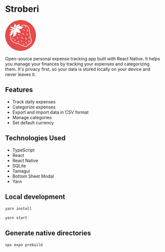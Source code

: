 # Stroberi
<img src="./assets/images/logo-round.png" alt="drawing" width="100"/>

Open-source personal expense tracking app built with React Native. It helps you manage your finances by tracking your expenses and categorizing them.
It's privacy first, so your data is stored locally on your device and never leaves it.

## Features

- Track daily expenses
- Categorize expenses
- Export and import data in CSV format
- Manage categories
- Set default currency

## Technologies Used

- TypeScript
- React
- React Native
- SQLite
- Tamagui
- Bottom Sheet Modal
- Yarn

## Local development

```
yarn install
```

```
yarn start
```


## Generate native directories

```
npx expo prebuild
```